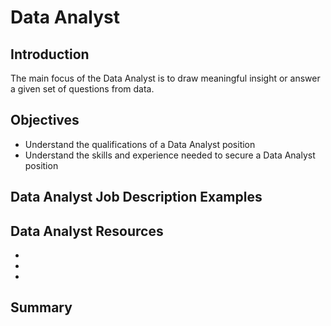 # Data Analyst  

## Introduction  

The main focus of the Data Analyst is to draw meaningful insight or answer a given set of questions from data. 

## Objectives  

* Understand the qualifications of a Data Analyst position
* Understand the skills and experience needed to secure a Data Analyst position

## Data Analyst Job Description Examples  

>

## Data Analyst Resources  

* 
* 
* 

## Summary  


 

